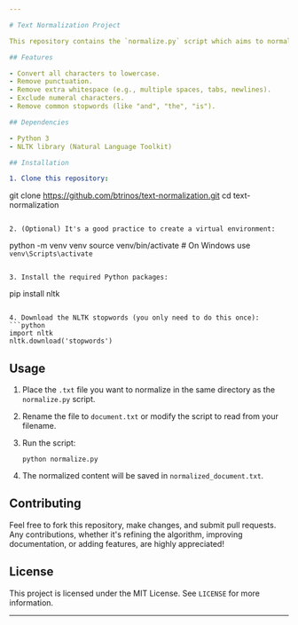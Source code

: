 ```yaml
---

# Text Normalization Project

This repository contains the `normalize.py` script which aims to normalize text from a given `.txt` file. The normalization process helps in converting text into a consistent and standardized format, making it easier for subsequent analyses, comparisons, or other text processing tasks.

## Features

- Convert all characters to lowercase.
- Remove punctuation.
- Remove extra whitespace (e.g., multiple spaces, tabs, newlines).
- Exclude numeral characters.
- Remove common stopwords (like "and", "the", "is").

## Dependencies

- Python 3
- NLTK library (Natural Language Toolkit)

## Installation

1. Clone this repository:
   ```
   git clone https://github.com/btrinos/text-normalization.git
   cd text-normalization
   ```

2. (Optional) It's a good practice to create a virtual environment:
   ```
   python -m venv venv
   source venv/bin/activate  # On Windows use `venv\Scripts\activate`
   ```

3. Install the required Python packages:
   ```
   pip install nltk
   ```

4. Download the NLTK stopwords (you only need to do this once):
   ```python
   import nltk
   nltk.download('stopwords')
   ```

## Usage

1. Place the `.txt` file you want to normalize in the same directory as the `normalize.py` script.
2. Rename the file to `document.txt` or modify the script to read from your filename.
3. Run the script:
   ```
   python normalize.py
   ```

4. The normalized content will be saved in `normalized_document.txt`.

## Contributing

Feel free to fork this repository, make changes, and submit pull requests. Any contributions, whether it's refining the algorithm, improving documentation, or adding features, are highly appreciated!

## License

This project is licensed under the MIT License. See `LICENSE` for more information.

---
```

